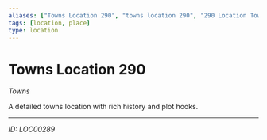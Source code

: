 ```yaml
---
aliases: ["Towns Location 290", "towns location 290", "290 Location Towns"]
tags: [location, place]
type: location
---
```


# Towns Location 290

*Towns*

A detailed towns location with rich history and plot hooks.

---
*ID: LOC00289*